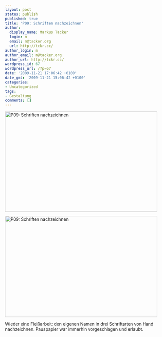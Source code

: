 ```yaml
---
layout: post
status: publish
published: true
title: 'P09: Schriften nachzeichnen'
author:
  display_name: Markus Tacker
  login: m
  email: m@tacker.org
  url: http://tckr.cc/
author_login: m
author_email: m@tacker.org
author_url: http://tckr.cc/
wordpress_id: 67
wordpress_url: /?p=67
date: '2009-11-21 17:06:42 +0100'
date_gmt: '2009-11-21 15:06:42 +0100'
categories:
- Uncategorized
tags:
- Gestaltung
comments: []
---
```

<p><img src="http://studium.coderbyheart.de/wp-content/uploads/2009/11/typo-handzeichnen.jpg" alt="P09: Schriften nachzeichnen" title="P09: Schriften nachzeichnen" width="500" height="328" class="aligncenter size-full wp-image-70" /></p>
<p><img src="http://studium.coderbyheart.de/wp-content/uploads/2009/11/DSC_5030-500x331.jpg" alt="P09: Schriften nachzeichnen" width="500" height="331" class="aligncenter size-medium wp-image-112" /></p>
<p>Wieder eine Fleißarbeit: den eigenen Namen in drei Schriftarten von Hand nachzeichnen. Pauspapier war immerhin vorgeschlagen und erlaubt.</p>
